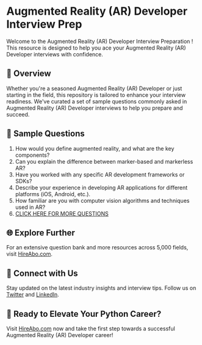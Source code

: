 # Augmented Reality (AR) Developer Interview Prep

Welcome to the Augmented Reality (AR) Developer Interview Preparation ! This resource is designed to help you ace your Augmented Reality (AR) Developer interviews with confidence.

## 🚀 Overview

Whether you're a seasoned Augmented Reality (AR) Developer or just starting in the field, this repository is tailored to enhance your interview readiness. We've curated a set of sample questions commonly asked in Augmented Reality (AR) Developer interviews to help you prepare and succeed.

## 📝 Sample Questions

1. How would you define augmented reality, and what are the key components?
2. Can you explain the difference between marker-based and markerless AR?
3. Have you worked with any specific AR development frameworks or SDKs?
4. Describe your experience in developing AR applications for different platforms (iOS, Android, etc.).
5. How familiar are you with computer vision algorithms and techniques used in AR?
6. [CLICK HERE FOR MORE QUESTIONS](https://hireabo.com/job/0_0_85/Augmented%20Reality%20AR%20Developer)

## 🌐 Explore Further

For an extensive question bank and more resources across 5,000 fields, visit [HireAbo.com](https://www.hireabo.com).

## 📱 Connect with Us

Stay updated on the latest industry insights and interview tips. Follow us on [Twitter](https://twitter.com/hireabo) and [LinkedIn](https://www.linkedin.com/in/hire-abo-3609972a8/).

## 🚀 Ready to Elevate Your Python Career?

Visit [HireAbo.com](https://www.hireabo.com) now and take the first step towards a successful Augmented Reality (AR) Developer career!